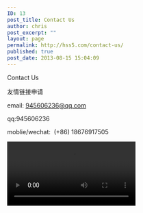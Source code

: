 ```yaml
---
ID: 13
post_title: Contact Us
author: chris
post_excerpt: ""
layout: page
permalink: http://hss5.com/contact-us/
published: true
post_date: 2013-08-15 15:04:09
---
```

Contact Us

友情链接申请

email: 945606236@qq.com

qq:945606236

moblie/wechat:  (+86) 18676917505

<video id="background-video" autoplay="autoplay" loop="loop" width="300" height="150">
<source src="https://media.yyenglish.cn/videobackground.webm" type="video/mp4" />
</video>